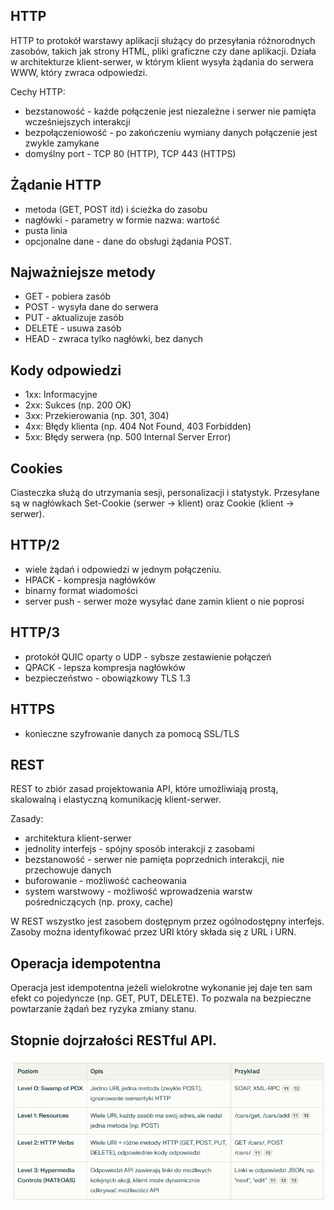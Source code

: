 ## HTTP

HTTP to protokół warstawy aplikacji służący do przesyłania różnorodnych zasobów, takich jak strony HTML, pliki graficzne czy dane aplikacji. Działa w architekturze klient-serwer, w którym klient wysyła żądania do serwera WWW, który zwraca odpowiedzi. 

Cechy HTTP: 
- bezstanowość - każde połączenie jest niezależne i serwer nie pamięta wcześniejszych interakcji
- bezpołączeniowość - po zakończeniu wymiany danych połączenie jest zwykle zamykane
- domyślny port - TCP 80 (HTTP), TCP 443 (HTTPS)

## Żądanie HTTP

- metoda (GET, POST itd) i ścieżka do zasobu
- nagłówki - parametry w formie nazwa: wartość
- pusta linia
- opcjonalne dane - dane do obsługi żądania POST. 

## Najważniejsze metody

- GET - pobiera zasób
- POST - wysyła dane do serwera
- PUT - aktualizuje zasób
- DELETE - usuwa zasób
- HEAD - zwraca tylko nagłówki, bez danych

## Kody odpowiedzi

- 1xx: Informacyjne
- 2xx: Sukces (np. 200 OK)
- 3xx: Przekierowania (np. 301, 304)
- 4xx: Błędy klienta (np. 404 Not Found, 403 Forbidden)
- 5xx: Błędy serwera (np. 500 Internal Server Error)

## Cookies

Ciasteczka służą do utrzymania sesji, personalizacji i statystyk. Przesyłane są w nagłówkach Set-Cookie (serwer → klient) oraz Cookie (klient → serwer).

## HTTP/2

- wiele żądań i odpowiedzi w jednym połączeniu. 
- HPACK - kompresja nagłówków
- binarny format wiadomości
- server push - serwer może wysyłać dane zamin klient o nie poprosi

## HTTP/3

- protokół QUIC oparty o UDP - sybsze zestawienie połączeń
- QPACK - lepsza kompresja nagłówków
- bezpieczeństwo - obowiązkowy TLS 1.3

## HTTPS

- konieczne szyfrowanie danych za pomocą SSL/TLS

## REST

REST to zbiór zasad projektowania API, które umożliwiają prostą, skalowalną i elastyczną komunikację klient-serwer. 

Zasady: 

- architektura klient-serwer
- jednolity interfejs - spójny sposób interakcji z zasobami
- bezstanowość - serwer nie pamięta poprzednich interakcji, nie przechowuje danych
- buforowanie - możliwość cacheowania
- system warstwowy - możliwość wprowadzenia warstw pośredniczących (np. proxy, cache)

W REST wszystko jest zasobem dostępnym przez ogólnodostępny interfejs. Zasoby można identyfikować przez URI który składa się z URL i URN. 

## Operacja idempotentna

Operacja jest idempotentna jeżeli wielokrotne wykonanie jej daje ten sam efekt co pojedyncze (np. GET, PUT, DELETE). To pozwala na bezpieczne powtarzanie żądań bez ryzyka zmiany stanu. 

## Stopnie dojrzałości RESTful API. 

![alt text](image-1.png)